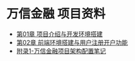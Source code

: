 # 万信金融 项目资料

<ul class="docs">
  <li><a href="#/00-项目资料/07-万信金融/01-项目介绍与开发环境搭建">第01章 项目介绍与开发环境搭建</a></li>
  <li><a href="#/00-项目资料/07-万信金融/02-前端环境搭建与用户注册开户功能">第02章 前端环境搭建与用户注册开户功能</a></li>
  <li><a href="#/00-项目资料/07-万信金融/附录1-万信金融项目架构配置笔记">附录1-万信金融项目架构配置笔记</a></li>
</ul>

